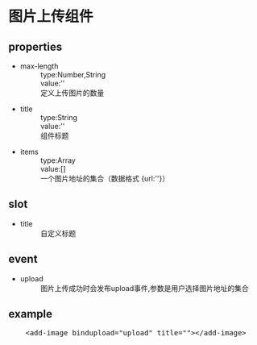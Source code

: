 <h1>图片上传组件</h1>
<section>
  <h2>properties</h2>
  <ul>
    <li>
      <dl>
        <dt>max-length</dt>
        <dd>type:Number,String<dd>
        <dd>value:''</dd>
        <dd>定义上传图片的数量<dd>
      </dl>
    </li>
    <li>
      <dl>
        <dt>title</dt>
        <dd>type:String<dd>
        <dd>value:''</dd>
        <dd>组件标题<dd>
      </dl>
    </li>
    <li>
      <dl>
        <dt>items</dt>
        <dd>type:Array<dd>
        <dd>value:[]</dd>
        <dd>一个图片地址的集合（数据格式 {url:''}）<dd>
      </dl>
    </li>
  </ul>
</section>
<section>
 <h2>slot</h2>
 <ul>
   <li>
     <dl>
       <dt>title</dt>
       <dd>自定义标题</dd>
     </dl>
   </li>
 </ul>
</section>
<section>
 <h2>event</h2>
 <ul>
   <li>
     <dl>
       <dt>upload</dt>
       <dd>图片上传成功时会发布upload事件,参数是用户选择图片地址的集合</dd>
     </dl>
   </li>
 </ul>
</section>
<section>
  <h2>example</h2>
  <pre>
    &lt;add-image bindupload="upload" title=""&gt;&lt;/add-image&gt;
  </pre>
</section>